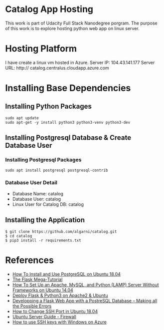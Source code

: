 # Catalog App Hosting

This work is part of Udacity Full Stack Nanodegree porgram. The purpose of this work is to explore hosting python web app on linux server.

# Hosting Platform

I have create a linux vm hosted in Azure.
Server IP: 104.43.141.177
Server URL: http:// catalog.centralus.cloudapp.azure.com

# Installing Base Dependencies
## Installing Python Packages

```
sudo apt update
sudo apt-get -y install python3 python3-venv python3-dev

```

## Installing Postgresql Database & Create Database User

### Installing Postgresql Packages
```
sudo apt install postgresql postgresql-contrib
```

### Database User Detail

* Database Name: catalog
* Database User: catalog
* Linux User for Catalog DB: catalog

## Installing the Application

```
$ git clone https://github.com/algarni/catalog.git
$ cd catalog
$ pip3 install -r requirements.txt
```

# References

* [How To Install and Use PostgreSQL on Ubuntu 18.04](https://www.digitalocean.com/community/tutorials/how-to-install-and-use-postgresql-on-ubuntu-18-04)
* [The Flask Mega-Tutorial](https://blog.miguelgrinberg.com/post/the-flask-mega-tutorial-part-i-hello-world)
* [How To Set Up an Apache, MySQL, and Python (LAMP) Server Without Frameworks on Ubuntu 14.04](https://www.digitalocean.com/community/tutorials/how-to-set-up-an-apache-mysql-and-python-lamp-server-without-frameworks-on-ubuntu-14-04)
* [Deploy Flask & Python3 on Apache2 & Ubuntu](http://terokarvinen.com/2016/deploy-flask-python3-on-apache2-ubuntu)
* [Developping a Flask Web App with a PostreSQL Database – Making all the Possible Errors](https://blog.theodo.fr/2017/03/developping-a-flask-web-app-with-a-postresql-database-making-all-the-possible-errors/)
* [How to Change SSH Port in Ubuntu 18.04](https://www.ubuntu18.com/ubuntu-change-ssh-port/)
* [Ubuntu Server Guide - Firewall](https://help.ubuntu.com/lts/serverguide/firewall.html.en)
* [How to use SSH keys with Windows on Azure](https://docs.microsoft.com/en-us/azure/virtual-machines/linux/ssh-from-windows)